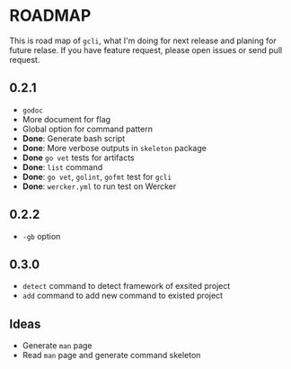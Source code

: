 # ROADMAP

This is road map of `gcli`, what I'm doing for next release and planing for future relase. If you have feature request, please open issues or send pull request. 

## 0.2.1

- `godoc`
- More document for flag
- Global option for command pattern
- **Done**: Generate bash script
- **Done**: More verbose outputs in `skeleton` package
- **Done** `go vet` tests for artifacts
- **Done**: `list` command
- **Done**: `go vet`, `golint`, `gofmt` test for `gcli`
- **Done**: `wercker.yml` to run test on Wercker

## 0.2.2

- `-gb` option

## 0.3.0

- `detect` command to detect framework of exsited project
- `add` command to add new command to existed project

## Ideas

- Generate `man` page 
- Read `man` page and generate command skeleton 
